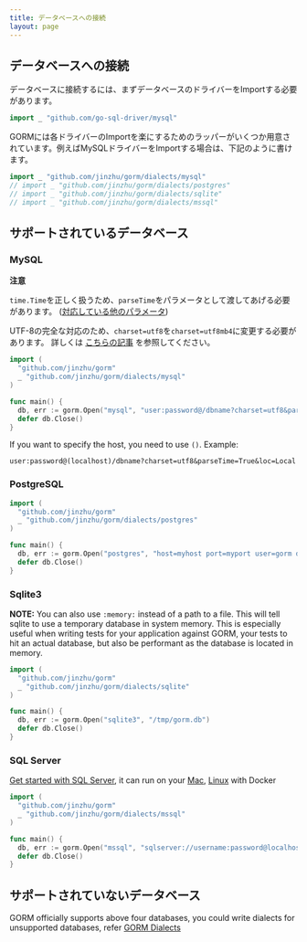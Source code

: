 ```yaml
---
title: データベースへの接続
layout: page
---
```


## データベースへの接続

データベースに接続するには、まずデータベースのドライバーをImportする必要があります。

```go
import _ "github.com/go-sql-driver/mysql"
```

GORMには各ドライバーのImportを楽にするためのラッパーがいくつか用意されています。例えばMySQLドライバーをImportする場合は、下記のように書けます。

```go
import _ "github.com/jinzhu/gorm/dialects/mysql"
// import _ "github.com/jinzhu/gorm/dialects/postgres"
// import _ "github.com/jinzhu/gorm/dialects/sqlite"
// import _ "github.com/jinzhu/gorm/dialects/mssql"
```

## サポートされているデータベース

### MySQL

**注意**

`time.Time`を正しく扱うため、`parseTime`をパラメータとして渡してあげる必要があります。 ([対応している他のパラメータ](https://github.com/go-sql-driver/mysql#parameters))

UTF-8の完全な対応のため、`charset=utf8`を`charset=utf8mb4`に変更する必要があります。 詳しくは [こちらの記事](https://mathiasbynens.be/notes/mysql-utf8mb4) を参照してください。

```go
import (
  "github.com/jinzhu/gorm"
  _ "github.com/jinzhu/gorm/dialects/mysql"
)

func main() {
  db, err := gorm.Open("mysql", "user:password@/dbname?charset=utf8&parseTime=True&loc=Local")
  defer db.Close()
}
```

If you want to specify the host, you need to use `()`. Example:  


    user:password@(localhost)/dbname?charset=utf8&parseTime=True&loc=Local

### PostgreSQL

```go
import (
  "github.com/jinzhu/gorm"
  _ "github.com/jinzhu/gorm/dialects/postgres"
)

func main() {
  db, err := gorm.Open("postgres", "host=myhost port=myport user=gorm dbname=gorm password=mypassword")
  defer db.Close()
}
```

### Sqlite3

**NOTE:** You can also use `:memory:` instead of a path to a file. This will tell sqlite to use a temporary database in system memory. This is especially useful when writing tests for your application against GORM, your tests to hit an actual database, but also be performant as the database is located in memory.

```go
import (
  "github.com/jinzhu/gorm"
  _ "github.com/jinzhu/gorm/dialects/sqlite"
)

func main() {
  db, err := gorm.Open("sqlite3", "/tmp/gorm.db")
  defer db.Close()
}
```

### SQL Server

[Get started with SQL Server](https://www.microsoft.com/en-us/sql-server/developer-get-started/go), it can run on your [Mac](https://sqlchoice.azurewebsites.net/en-us/sql-server/developer-get-started/go/mac/), [Linux](https://sqlchoice.azurewebsites.net/en-us/sql-server/developer-get-started/go/ubuntu/) with Docker

```go
import (
  "github.com/jinzhu/gorm"
  _ "github.com/jinzhu/gorm/dialects/mssql"
)

func main() {
  db, err := gorm.Open("mssql", "sqlserver://username:password@localhost:1433?database=dbname")
  defer db.Close()
}
```

## サポートされていないデータベース

GORM officially supports above four databases, you could write dialects for unsupported databases, refer [GORM Dialects](/docs/dialects.html)